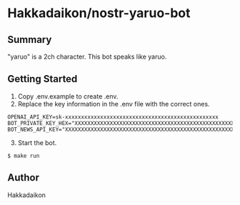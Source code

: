 # Hakkadaikon/nostr-yaruo-bot

## Summary

"yaruo" is a 2ch character.
This bot speaks like yaruo.

## Getting Started

1. Copy .env.example to create .env.
2. Replace the key information in the .env file with the correct ones.

```
OPENAI_API_KEY=sk-xxxxxxxxxxxxxxxxxxxxxxxxxxxxxxxxxxxxxxxxxxxxxxxx
BOT_PRIVATE_KEY_HEX="XXXXXXXXXXXXXXXXXXXXXXXXXXXXXXXXXXXXXXXXXXXXXXXXXXXXXXXXXXXXXXXX"
BOT_NEWS_API_KEY="XXXXXXXXXXXXXXXXXXXXXXXXXXXXXXXXXXXXXXXXXXXXXXXXXXXXXXXXXXXXXXXX"
```

3. Start the bot.

```
$ make run
```

## Author

Hakkadaikon
